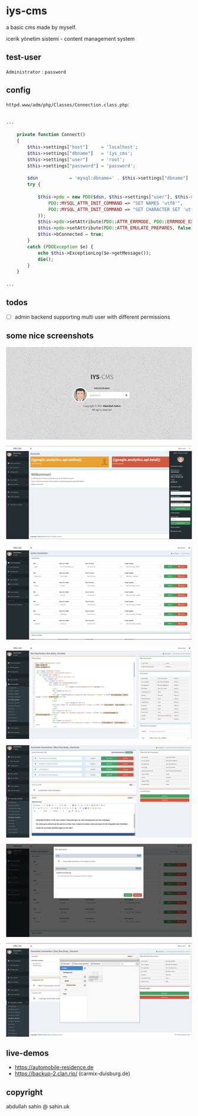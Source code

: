 
# iys-cms

a basic cms made by myself.

icerik yönetim sistemi - content management system

## test-user

`Administrator` : `password`

## config

`httpd.www/adm/php/Classes/Connection.class.php`:

```php

...

    private function Connect()
    {
        $this->settings["host"]     = 'localhost';
		$this->settings["dbname"]   = 'iys_cms';
		$this->settings["user"]     = 'root';
		$this->settings["password"] = 'password';
		
        $dsn            = 'mysql:dbname=' . $this->settings["dbname"] . ';host=' . $this->settings["host"] . '';
        try {
          
            $this->pdo = new PDO($dsn, $this->settings["user"], $this->settings["password"], array(
                PDO::MYSQL_ATTR_INIT_COMMAND => "SET NAMES 'utf8'",
				PDO::MYSQL_ATTR_INIT_COMMAND => "SET CHARACTER SET 'utf8'"
            ));
            $this->pdo->setAttribute(PDO::ATTR_ERRMODE, PDO::ERRMODE_EXCEPTION);
            $this->pdo->setAttribute(PDO::ATTR_EMULATE_PREPARES, false);
            $this->bConnected = true;
        }
        catch (PDOException $e) {
            echo $this->ExceptionLog($e->getMessage());
            die();
        }
    }

...

```

## todos

- [ ] admin backend supporting multi user with different permissions


## some nice screenshots

![screenshots/screen1.png](./screenshots/screen1.png)

![screenshots/screen2.png](./screenshots/screen2.png)

![screenshots/screen3.png](./screenshots/screen3.png)

![screenshots/screen4.png](./screenshots/screen4.png)

![screenshots/screen5.png](./screenshots/screen5.png)

![screenshots/screen6.png](./screenshots/screen6.png)

![screenshots/screen7.png](./screenshots/screen7.png)


## live-demos

- https://automobile-residence.de
- https://backup-2.clan.rip/ (carmix-duisburg.de)

## copyright

abdullah sahin @ sahin.uk